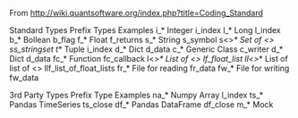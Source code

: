 From http://wiki.quantsoftware.org/index.php?title=Coding_Standard

Standard Types
Prefix		Types 					Examples
i_*	 		Integer	 				i_index
l_*	 		Long	 				l_index
b_*	 		Bollean	 				b_flag
f_*	 		Float	 				f_returns
s_*	 		String	 				s_symbol
s<>_*	 	Set of <>	 			ss_stringset
t_*	 		Tuple	 				i_index
d_*	 		Dict	 				d_data
c_*	 		Generic Class	 		c_writer
d_*	 		Dict	 				d_data
fc_*	 	Function	 			fc_callback
l<>_*	 	List of <>	 			lf_float_list
ll<>_*	 	List of list of <>	 	llf_list_of_float_lists
fr_*	 	File for reading	 	fr_data
fw_*	 	File for writing	 	fw_data

3rd Party 	Types
Prefix	 	Type	 				Examples
na_*	 	Numpy Array	 			l_index
ts_*	 	Pandas TimeSeries	 	ts_close
df_*	 	Pandas DataFrame	 	df_close
m_*			Mock